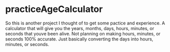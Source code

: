 # practiceAgeCalculator
So this is another project I thought of to get some pactice and experience. A calculator that will give you the years, months, days, hours, minutes, or seconds that youve been alive. Not planning on making hours, minutes, or seconds 100% accurate. Just basically converting the days into hours, minutes, or seconds. 
